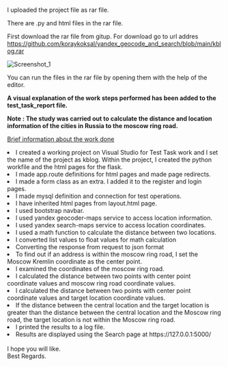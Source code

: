 
I uploaded the project file as rar file.
<br/>

There are .py and html files in the rar file.
<br/>

First download the rar file from gitup. For download go to url addres https://github.com/koraykoksal/yandex_geocode_and_search/blob/main/kblog.rar
<br/>

![Screenshot_1](https://user-images.githubusercontent.com/88422590/130670136-07e8b4a0-55dd-41a1-9ccb-512fcf602910.png)
<br/>

You can run the files in the rar file by opening them with the help of the editor.
<br/>

<b>A visual explanation of the work steps performed has been added to the test_task_report file.</b>
<br/>

<b>Note : The study was carried out to calculate the distance and location information of the cities in Russia to the moscow ring road.</b>
<br/>

<p><u>Brief information about the work done</u></p>

<li>I created a working project on Visual Studio for Test Task work and I set the name of the project as kblog. Within the project, I created the python workfile and the html pages for the flask.
</li>
<li>I made app.route definitions for html pages and made page redirects.</li>
<li>I made a form class as an extra. I added it to the register and login pages.</li>
<li>I made mysql definition and connection for test operations.</li>
<li>I have inherited html pages from layout.html page.</li>
<li>I used bootstrap navbar.</li>
<li>I used yandex geocoder-maps service to access location information.</li>
<li>I used yandex search-maps service to access location coordinates.</li>
<li>I used a math function to calculate the distance between two locations.</li>
<li>I converted list values to float values for math calculation</li>
<li>Converting the response from request to json format</li>
<li>To find out if an address is within the moscow ring road, I set the Moscow Kremlin coordinate as the center point.</li>
<li>I examined the coordinates of the moscow ring road.</li>
<li>I calculated the distance between two points with center point coordinate values and moscow ring road coordinate values.</li>
<li>I calculated the distance between two points with center point coordinate values and target location coordinate values.</li>
<li>If the distance between the central location and the target location is greater than the distance between the central location and the Moscow ring road, the target location is not within the Moscow ring road.</li>
<li>I printed the results to a log file.</li>
<li>Results are displayed using the Search page at https://127.0.0.1:5000/</li>

<br/>
I hope you will like.

<br/>
Best Regards.
